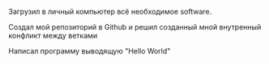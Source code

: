 Загрузил в личный компьютер всё необходимое software.

Создал мой репозиторий в Github и решил созданный мной внутренный конфликт между ветками

Написал программу выводящую "Hello World"

